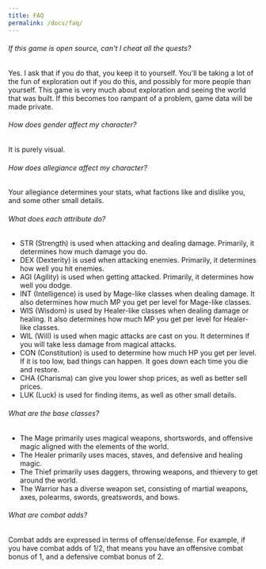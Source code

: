 ```yaml
---
title: FAQ
permalink: /docs/faq/
---
```


###### If this game is open source, can't I cheat all the quests?

Yes. I ask that if you do that, you keep it to yourself. You'll be taking a lot of the fun of exploration out if you do this, and possibly for more people than yourself. This game is very much about exploration and seeing the world that was built. If this becomes too rampant of a problem, game data will be made private.

###### How does gender affect my character?

It is purely visual.

###### How does allegiance affect my character?

Your allegiance determines your stats, what factions like and dislike you, and some other small details.

###### What does each attribute do?

* STR (Strength) is used when attacking and dealing damage. Primarily, it determines how much damage you do.
* DEX (Dexterity) is used when attacking enemies. Primarily, it determines how well you hit enemies.
* AGI (Agility) is used when getting attacked. Primarily, it determines how well you dodge.
* INT (Intelligence) is used by Mage-like classes when dealing damage. It also determines how much MP you get per level for Mage-like classes.
* WIS (Wisdom) is used by Healer-like classes when dealing damage or healing. It also determines how much MP you get per level for Healer-like classes.
* WIL (Will) is used when magic attacks are cast on you. It determines if you will take less damage from magical attacks.
* CON (Constitution) is used to determine how much HP you get per level. If it is too low, bad things can happen. It goes down each time you die and restore.
* CHA (Charisma) can give you lower shop prices, as well as better sell prices.
* LUK (Luck) is used for finding items, as well as other small details.

###### What are the base classes?

* The Mage primarily uses magical weapons, shortswords, and offensive magic aligned with the elements of the world.
* The Healer primarily uses maces, staves, and defensive and healing magic.
* The Thief primarily uses daggers, throwing weapons, and thievery to get around the world.
* The Warrior has a diverse weapon set, consisting of martial weapons, axes, polearms, swords, greatswords, and bows.

###### What are combat adds?

Combat adds are expressed in terms of offense/defense. For example, if you have combat adds of 1/2, that means you have an offensive combat bonus of 1, and a defensive combat bonus of 2.
